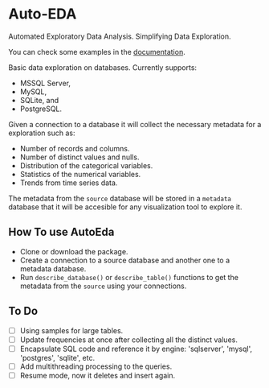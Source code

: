 # Auto-EDA
Automated Exploratory Data Analysis. Simplifying Data Exploration.

You can check some examples in the [documentation](docs/Documentation.md).

Basic data exploration on databases. Currently supports:
* MSSQL Server,
* MySQL, 
* SQLite, and
* PostgreSQL.

Given a connection to a database it will collect the necessary metadata for a exploration such as:
* Number of records and columns.
* Number of distinct values and nulls.
* Distribution of the categorical variables.
* Statistics of the numerical variables.
* Trends from time series data.

The metadata from the `source` database will be stored in a `metadata` database that it will be accesible for any visualization tool to explore it.

## How To use AutoEda
* Clone or download the package.
* Create a connection to a source database and another one to a metadata database.
* Run `describe_database()` or `describe_table()` functions to get the metadata from the `source` using your connections.

## To Do
- [ ] Using samples for large tables.
- [ ] Update frequencies at once after collecting all the distinct values.
- [ ] Encapsulate SQL code and reference it by engine: 'sqlserver', 'mysql', 'postgres', 'sqlite', etc.
- [ ] Add multithreading  processing to the queries.
- [ ] Resume mode, now it deletes and insert again.